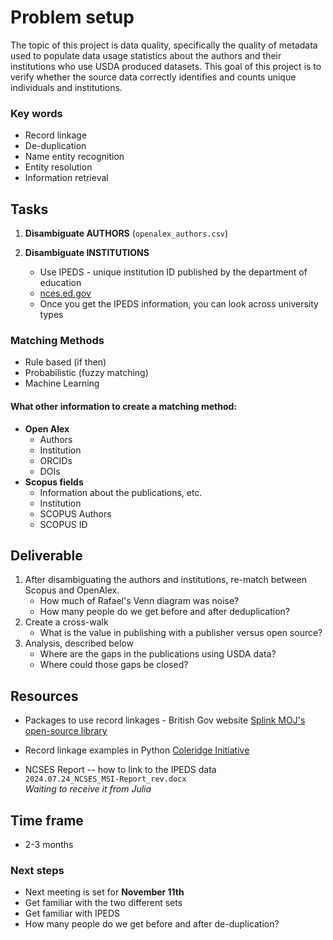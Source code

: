 # Problem setup

The topic of this project is data quality, specifically the quality of metadata used to populate data usage statistics about the authors and their institutions who use USDA produced datasets. This goal of this project is to verify whether the source data correctly identifies and counts unique individuals and institutions.

### Key words
- Record linkage
- De-duplication
- Name entity recognition
- Entity resolution
- Information retrieval

## Tasks

1. **Disambiguate AUTHORS** (`openalex_authors.csv`)

2. **Disambiguate INSTITUTIONS**
   - Use IPEDS - unique institution ID published by the department of education
   - [nces.ed.gov](https://nces.ed.gov)
   - Once you get the IPEDS information, you can look across university types

### Matching Methods
- Rule based (if then)
- Probabilistic (fuzzy matching)
- Machine Learning

#### What other information to create a matching method:
- **Open Alex**
  - Authors
  - Institution
  - ORCIDs
  - DOIs
- **Scopus fields**
  - Information about the publications, etc.
  - Institution
  - SCOPUS Authors
  - SCOPUS ID

## Deliverable

1. After disambiguating the authors and institutions, re-match between Scopus and OpenAlex.
    - How much of Rafael's Venn diagram was noise?
    - How many people do we get before and after deduplication?
2. Create a cross-walk
    - What is the value in publishing with a publisher versus open source?
3. Analysis, described below
    - Where are the gaps in the publications using USDA data?
    - Where could those gaps be closed?

## Resources

- Packages to use record linkages - British Gov website
  [Splink MOJ's open-source library](https://www.gov.uk/government/publications/joined-up-data-in-government-the-future-of-data-linking-methods/splink-mojs-open-source-library-for-probabilistic-record-linkage-at-scale)

- Record linkage examples in Python
  [Coleridge Initiative](https://textbook.coleridgeinitiative.org/chap-link.html)

- NCSES Report -- how to link to the IPEDS data  
  `2024.07.24_NCSES_MSI-Report_rev.docx`  
  *Waiting to receive it from Julia*

## Time frame

- 2-3 months

### Next steps
- Next meeting is set for **November 11th**
- Get familiar with the two different sets
- Get familiar with IPEDS
- How many people do we get before and after de-duplication?

